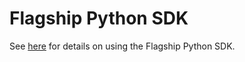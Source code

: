 # Flagship Python SDK

See <a href="https://alexschimpf.github.io/flagship/sdk/#python">here</a> for details on using the Flagship Python SDK.
